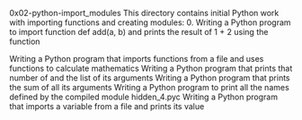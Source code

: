 0x02-python-import_modules
This directory contains initial Python work with importing functions and creating modules: 0. Writing a Python program to import function def add(a, b) and prints the result of 1 + 2 using the function

Writing a Python program that imports functions from a file and uses functions to calculate mathematics
Writing a Python program that prints that number of and the list of its arguments
Writing a Python program that prints the sum of all its arguments
Writing a Python program to print all the names defined by the compiled module hidden_4.pyc
Writing a Python program that imports a variable from a file and prints its value
